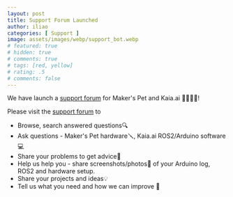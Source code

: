 ```yaml
---
layout: post
title: Support Forum Launched
author: iliao
categories: [ Support ]
image: assets/images/webp/support_bot.webp
# featured: true
# hidden: true
# comments: true
# tags: [red, yellow]
# rating: .5
# comments: false
---
```


We have launch a [support forum](https://github.com/makerspet/support/discussions/) for Maker's Pet and Kaia.ai 🙋‍♂️🙋‍♀️!

Please visit the [support forum](https://github.com/makerspet/support/discussions/) to

* Browse, search answered questions🔍
* Ask questions - Maker's Pet hardware🪛, Kaia.ai ROS2/Arduino software 💻
* Share your problems to get advice🤔
* Help us help you - share screenshots/photos📸 of your Arduino log, ROS2 and hardware setup.
* Share your projects and ideas💡
* Tell us what you need and how we can improve 📢
